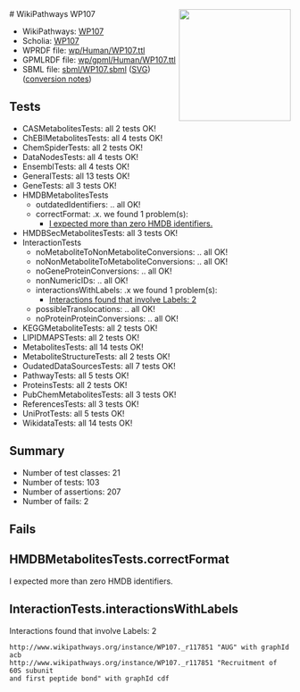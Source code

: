<img style="float: right; width: 200px" src="../logo.png" />
# WikiPathways WP107

* WikiPathways: [WP107](https://identifiers.org/wikipathways:WP107)
* Scholia: [WP107](https://scholia.toolforge.org/wikipathways/WP107)
* WPRDF file: [wp/Human/WP107.ttl](../wp/Human/WP107.ttl)
* GPMLRDF file: [wp/gpml/Human/WP107.ttl](../wp/gpml/Human/WP107.ttl)
* SBML file: [sbml/WP107.sbml](../sbml/WP107.sbml) ([SVG](../sbml/WP107.svg)) ([conversion notes](../sbml/WP107.txt))

## Tests
* CASMetabolitesTests: all 2 tests OK!
* ChEBIMetabolitesTests: all 4 tests OK!
* ChemSpiderTests: all 2 tests OK!
* DataNodesTests: all 4 tests OK!
* EnsemblTests: all 4 tests OK!
* GeneralTests: all 13 tests OK!
* GeneTests: all 3 tests OK!
* HMDBMetabolitesTests
    * outdatedIdentifiers: .. all OK!
    * correctFormat: .x. we found 1 problem(s):
        * [I expected more than zero HMDB identifiers.](#ad154c1e)
* HMDBSecMetabolitesTests: all 3 tests OK!
* InteractionTests
    * noMetaboliteToNonMetaboliteConversions: .. all OK!
    * noNonMetaboliteToMetaboliteConversions: .. all OK!
    * noGeneProteinConversions: .. all OK!
    * nonNumericIDs: .. all OK!
    * interactionsWithLabels: .x we found 1 problem(s):
        * [Interactions found that involve Labels: 2](#630d2679)
    * possibleTranslocations: .. all OK!
    * noProteinProteinConversions: .. all OK!
* KEGGMetaboliteTests: all 2 tests OK!
* LIPIDMAPSTests: all 2 tests OK!
* MetabolitesTests: all 14 tests OK!
* MetaboliteStructureTests: all 2 tests OK!
* OudatedDataSourcesTests: all 7 tests OK!
* PathwayTests: all 5 tests OK!
* ProteinsTests: all 2 tests OK!
* PubChemMetabolitesTests: all 3 tests OK!
* ReferencesTests: all 3 tests OK!
* UniProtTests: all 5 tests OK!
* WikidataTests: all 14 tests OK!


## Summary

* Number of test classes: 21
* Number of tests: 103
* Number of assertions: 207
* Number of fails: 2

## Fails

<a name="ad154c1e" />

## HMDBMetabolitesTests.correctFormat

I expected more than zero HMDB identifiers.
<a name="630d2679" />

## InteractionTests.interactionsWithLabels

Interactions found that involve Labels: 2
```
http://www.wikipathways.org/instance/WP107._r117851 "AUG" with graphId acb
http://www.wikipathways.org/instance/WP107._r117851 "Recruitment of 60S subunit
and first peptide bond" with graphId cdf
```

